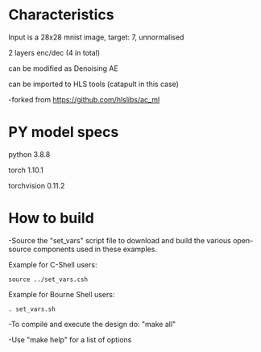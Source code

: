 # Characteristics
Input is a 28x28 mnist image, target: 7, unnormalised

2 layers enc/dec (4 in total)

can be modified as Denoising AE

can be imported to HLS tools (catapult in this case)

-forked from https://github.com/hlslibs/ac_ml

# PY model specs
python 3.8.8

torch 1.10.1

torchvision 0.11.2



# How to build
-Source the "set_vars" script file to download and build the various open-source components used in these examples.

  Example for C-Shell users:
  
    source ../set_vars.csh
    
  Example for Bourne Shell users:
  
    . set_vars.sh
    
   

-To compile and execute the design do: "make all"


-Use "make help" for a list of options
